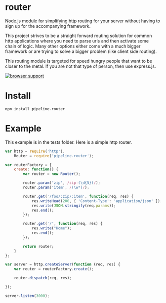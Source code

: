router
======

Node.js module for simplifying http routing for your server without having to sign up for the accompanying framework.  

This project strives to be a straight forward routing solution for common http applications where you need to parse urls and then activate some chain of logic.  Many other options either come with a much bigger framework or are trying to solve a bigger problem (like client side routing).

This routing module is targeted for speed hungry people that want to be closer to the metal.  If you are not that type of person, then use express.js.

[![browser support](https://ci.testling.com/tommydudebreaux/pipeline-router.png)](https://ci.testling.com/tommydudebreaux/pipeline-router)


# Install
```
npm install pipeline-router
```

# Example
This example is in the tests folder.  Here is a simple http router.

``` javascript
var http = require('http'),
	Router = require('pipeline-router');

var routerFactory = {
	create: function() {
		var router = new Router();

		router.param('zip', /zip-(\d{5})/);
		router.param('item', /(\w*)/);

		router.get('/foo/:zip/:item', function(req, res) {
			res.writeHead(200, { 'Content-Type': 'application/json' });
	        res.write(JSON.stringify(req.params));
	        res.end();
		});

		router.get('/', function(req, res) {
			res.write("Home");
			res.end();
		});

		return router;
	}
};

var server = http.createServer(function (req, res) {
	var router = routerFactory.create();

	router.dispatch(req, res);

});

server.listen(3000);
```